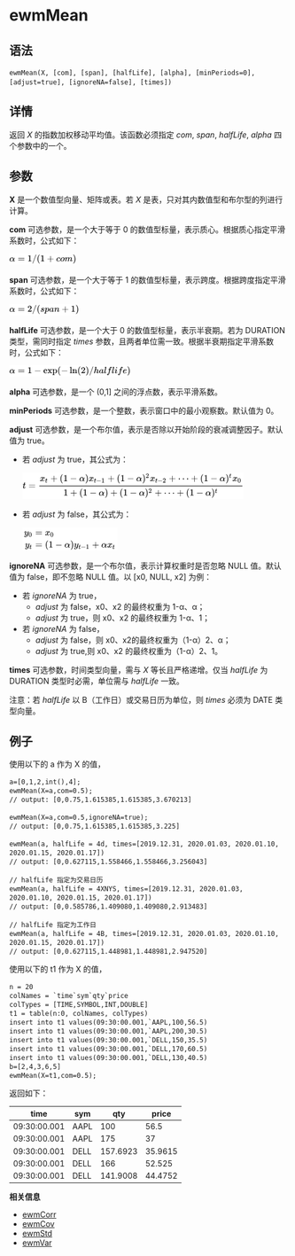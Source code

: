 # ewmMean

## 语法

`ewmMean(X, [com], [span], [halfLife], [alpha], [minPeriods=0], [adjust=true],
[ignoreNA=false], [times])`

## 详情

返回 *X* 的指数加权移动平均值。该函数必须指定 *com*, *span*,
*halfLife*, *alpha* 四个参数中的一个。

## 参数

**X** 是一个数值型向量、矩阵或表。若 *X* 是表，只对其内数值型和布尔型的列进行计算。

**com** 可选参数，是一个大于等于 0 的数值型标量，表示质心。根据质心指定平滑系数时，公式如下：

![](../../images/ewmmean_com.png)

**span** 可选参数，是一个大于等于 1 的数值型标量，表示跨度。根据跨度指定平滑系数时，公式如下：

![](../../images/ewmmean_span.png)

**halfLife** 可选参数，是一个大于 0 的数值型标量，表示半衰期。若为 DURATION 类型，需同时指定 *times*
参数，且两者单位需一致。根据半衰期指定平滑系数时，公式如下：

![](../../images/ewmmean_halflife.png)

**alpha** 可选参数，是一个 (0,1] 之间的浮点数，表示平滑系数。

**minPeriods** 可选参数，是一个整数，表示窗口中的最小观察数。默认值为 0。

**adjust** 可选参数，是一个布尔值，表示是否除以开始阶段的衰减调整因子。默认值为 true。

* 若 *adjust* 为 true，其公式为：

  ![](../../images/ewmmean_adjust_true.png)
* 若 *adjust* 为 false，其公式为：

  ![](../../images/ewmmean_adjust_false.png)

**ignoreNA** 可选参数，是一个布尔值，表示计算权重时是否忽略 NULL 值。默认值为 false，即不忽略 NULL 值。以
[x0, NULL, x2] 为例：

* 若 *ignoreNA* 为 true，
  + *adjust* 为 false，x0、x2 的最终权重为 1-α、α；
  + *adjust* 为 true，则 x0、x2 的最终权重为 1-α、1；
* 若 *ignoreNA* 为 false，
  + *adjust* 为 false，则
    x0、x2的最终权重为（1-α）2、α；
  + *adjust* 为 true,则 x0、x2
    的最终权重为（1-α）2、1。

**times** 可选参数，时间类型向量，需与 *X* 等长且严格递增。仅当 *halfLife* 为 DURATION 类型时必需，单位需与
*halfLife* 一致。

注意：若 *halfLife* 以 B（工作日）或交易日历为单位，则 *times* 必须为 DATE 类型向量。

## 例子

使用以下的 a 作为 X 的值，

```
a=[0,1,2,int(),4];
ewmMean(X=a,com=0.5);
// output: [0,0.75,1.615385,1.615385,3.670213]

ewmMean(X=a,com=0.5,ignoreNA=true);
// output: [0,0.75,1.615385,1.615385,3.225]

ewmMean(a, halfLife = 4d, times=[2019.12.31, 2020.01.03, 2020.01.10, 2020.01.15, 2020.01.17])
// output: [0,0.627115,1.558466,1.558466,3.256043]

// halfLife 指定为交易日历
ewmMean(a, halfLife = 4XNYS, times=[2019.12.31, 2020.01.03, 2020.01.10, 2020.01.15, 2020.01.17])
// output: [0,0.585786,1.409080,1.409080,2.913483]

// halfLife 指定为工作日
ewmMean(a, halfLife = 4B, times=[2019.12.31, 2020.01.03, 2020.01.10, 2020.01.15, 2020.01.17])
// output: [0,0.627115,1.448981,1.448981,2.947520]
```

使用以下的 t1 作为 X 的值，

```
n = 20
colNames = `time`sym`qty`price
colTypes = [TIME,SYMBOL,INT,DOUBLE]
t1 = table(n:0, colNames, colTypes)
insert into t1 values(09:30:00.001,`AAPL,100,56.5)
insert into t1 values(09:30:00.001,`AAPL,200,30.5)
insert into t1 values(09:30:00.001,`DELL,150,35.5)
insert into t1 values(09:30:00.001,`DELL,170,60.5)
insert into t1 values(09:30:00.001,`DELL,130,40.5)
b=[2,4,3,6,5]
ewmMean(X=t1,com=0.5);
```

返回如下：

| time | sym | qty | price |
| --- | --- | --- | --- |
| 09:30:00.001 | AAPL | 100 | 56.5 |
| 09:30:00.001 | AAPL | 175 | 37 |
| 09:30:00.001 | DELL | 157.6923 | 35.9615 |
| 09:30:00.001 | DELL | 166 | 52.525 |
| 09:30:00.001 | DELL | 141.9008 | 44.4752 |

**相关信息**

* [ewmCorr](ewmCorr.html "ewmCorr")
* [ewmCov](ewmCov.html "ewmCov")
* [ewmStd](ewmStd.html "ewmStd")
* [ewmVar](ewmVar.html "ewmVar")

